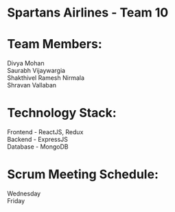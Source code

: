 # Spartans Airlines - Team 10

# Team Members:
Divya Mohan <br>
Saurabh Vijaywargia <br>
Shakthivel Ramesh Nirmala <br>
Shravan Vallaban <br>

# Technology Stack:
Frontend - ReactJS, Redux  <br>
Backend - ExpressJS <br>
Database - MongoDB <br>

# Scrum Meeting Schedule:
Wednesday  <br>
Friday






